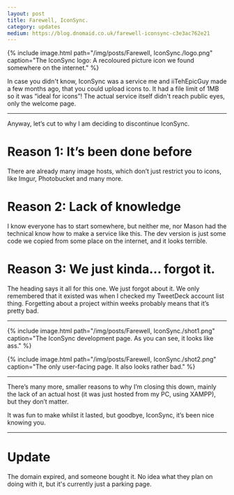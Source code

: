 ```yaml
---
layout: post
title: Farewell, IconSync.
category: updates
medium: https://blog.dnomaid.co.uk/farewell-iconsync-c3e3ac762e21
---
```


{% include image.html path="/img/posts/Farewell, IconSync./logo.png" caption="The IconSync logo: A recoloured picture icon we found somewhere on the internet." %}

In case you didn't know, IconSync was a service me and iiTehEpicGuy made a few months ago, that you could upload icons to. It had a file limit of 1MB so it was “ideal for icons”! The actual service itself didn't reach public eyes, only the welcome page.

---

Anyway, let’s cut to why I am deciding to discontinue IconSync.

# Reason 1: It’s been done before
There are already many image hosts, which don’t just restrict you to icons, like Imgur, Photobucket and many more.

# Reason 2: Lack of knowledge
I know everyone has to start somewhere, but neither me, nor Mason had the technical know how to make a service like this. The dev version is just some code we copied from some place on the internet, and it looks terrible.

# Reason 3: We just kinda… forgot it.
The heading says it all for this one. We just forgot about it. We only remembered that it existed was when I checked my TweetDeck account list thing. Forgetting about a project within weeks probably means that it’s pretty bad.

---

{% include image.html path="/img/posts/Farewell, IconSync./shot1.png" caption="The IconSync development page. As you can see, it looks like ass." %}

{% include image.html path="/img/posts/Farewell, IconSync./shot2.png" caption="The only user-facing page. It also looks rather bad." %}

---

There’s many more, smaller reasons to why I’m closing this down, mainly the lack of an actual host (it was just hosted from my PC, using XAMPP), but they don’t matter.

It was fun to make whilst it lasted, but goodbye, IconSync, it’s been nice knowing you.

---

# Update

The domain expired, and someone bought it. No idea what they plan on doing with it, but it's currently just a parking page.
